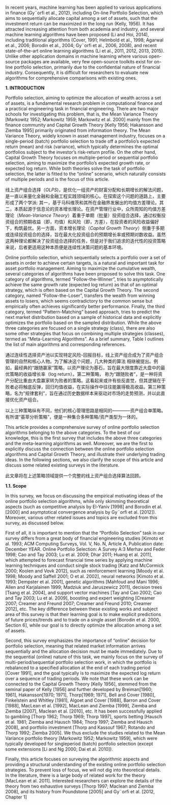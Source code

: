 In recent years, machine learning has been applied to various applications in finance (Gy¨orfi et al.,
2012), including On-line Portfolio Selection, which aims to sequentially allocate capital among a
set of assets, such that the investment return can be maximized in the long run (Kelly, 1956). It
has attracted increasing attention from both academia and industry, and several machine learning
algorithms have been proposed (Li and Hoi, 2014), including traditional algorithms (Cover, 1991;
Helmbold et al., 1998; Agarwal et al., 2006; Borodin et al., 2004; Gy¨orfi et al., 2006, 2008), and
recent state-of-the-art online learning algorithms (Li et al., 2011, 2012, 2013, 2015). Unlike other
application domains in machine learning where various open-source packages are available, very
few open-source toolkits exist for on-line portfolio selection, primarily due to the confidential
nature of financial industry. Consequently, it is difficult for researchers to evaluate new algorithms
for comprehensive comparisons with existing ones.

**1. INTRODUCTION** 

Portfolio selection, aiming to optimize the allocation of wealth across a set of assets, is a fundamental research problem in computational finance and a practical engineering task in financial
engineering. There are two major schools for investigating this problem, that is, the Mean Variance Theory [Markowitz 1952; Markowitz 1959; Markowitz et al. 2000] mainly from the finance
community and Capital Growth Theory [Kelly 1956; Hakansson and Ziemba 1995] primarily originated from information theory. The Mean Variance Theory, widely known in asset management
industry, focuses on a single-period (batch) portfolio selection to trade off a portfolio’s expected
return (mean) and risk (variance), which typically determines the optimal portfolios subject to the
investor’s risk-return profile. On the other hand, Capital Growth Theory focuses on multiple-period
or sequential portfolio selection, aiming to maximize the portfolio’s expected growth rate, or expected log return. While both theories solve the task of portfolio selection, the latter is fitted to the
“online” scenario, which naturally consists of multiple periods and is the focus of this article.

线上资产组合选择（*OLPS*)，是优化一组资产的财富分配和长期增长的解法问题，是一直以来量化金融和金融工程实践领域的核心。在探索这个问题的道路上，主要形成了两个学派: 其一，基于马科维茨和其所在金融界发展出的均值方差理论。其二，本质起源于信息论的资本增长理论。在资产管理行业中，众所周知的均值方差理论（*Mean-Variance Theory*）着重于单期（批量）投资组合选择，通过权衡投资组合的预期收益（即，均值）和风险（即，方差），在投资者的风险收益偏好下，构筑最优。另一方面，资本增长理论（*Capital Growth Theory*）侧重于多期或连续投资组合的选择，旨在最大化投资组合的预期增长率或预期对数收益。虽然这两种理论都解决了投资组合选择的任务，但是对于我们追求的迭代性的投资策略来说，后者更适用这种本质便是连续性决策问题的基本环境。

Online portfolio selection, which sequentially selects a portfolio over a set of assets in order to
achieve certain targets, is a natural and important task for asset portfolio management. Aiming to
maximize the cumulative wealth, several categories of algorithms have been proposed to solve this
task. One category of algorithms, termed “Follow-the-Winner”, tries to asymptotically achieve the
same growth rate (expected log return) as that of an optimal strategy, which is often based on the
Capital Growth Theory. The second category, named “Follow-the-Loser”, transfers the wealth from
winning assets to losers, which seems contradictory to the common sense but empirically often
achieves significantly better performance. Finally, the third category, termed “Pattern-Matching”
based approach, tries to predict the next market distribution based on a sample of historical data and
explicitly optimizes the portfolio based on the sampled distribution. While the above three categories
are focused on a single strategy (class), there are also some other strategies that focus on combining
multiple strategies (classes), termed as “Meta-Learning Algorithms”. As a brief summary, Table I
outlines the list of main algorithms and corresponding references.

通过连续性选择资产池以实现特定风险-回报目标，线上资产组合成为了资产组合管理的自然和核心人物。为了解决这个问题，几大种类的算法
相继被提出。例如，最经典的“跟随赢家”策略，以资产理论为基石，旨在最大限度靠近大盘中的最优策略的收益增长率（log return）。第二种策略，
称为“跟随败者”，是一种将资产分配比重由大盘赢家转为败者的策略。这看起来或许有些反直觉，但其逻辑在于败者必将触底反弹，回归均值收益，在实际操作中往往能赢得极高收益。第三种策略，名为“规律套利”，旨在通过历史数据样本来驱动对市场的走势预测，并以此直接优化资产组合。

以上三种策略纵有不同，他们的核心管理思路是相同的————资产组合单策略。有所谓“荟萃分析策略”，便是一种集合多种策略/资产类型为一体的。

This article provides a comprehensive survey of online portfolio selection algorithms belonging
to the above categories. To the best of our knowledge, this is the first survey that includes the above
three categories and the meta-learning algorithms as well. Moreover, we are the first to explicitly
discuss the connection between the online portfolio selection algorithms and Capital Growth Theory, and illustrate their underlying trading ideas. In the following sections, we also clarify the scope
of this article and discuss some related existing surveys in the literature.

此文章将在上述策略领域提供一个完整的线上资产组合选择算法回顾。


**1.1. Scope**

In this survey, we focus on discussing the empirical motivating ideas of the online portfolio
selection algorithms, while only skimming theoretical aspects (such as competitive
analysis by El-Yaniv [1998] and Borodin et al. [2000] and asymptotical convergence analysis
by Gy¨orfi et al. [2012]). Moreover, various other related issues and topics are excluded from this
survey, as discussed below.

First of all, it is important to mention that the “Portfolio Selection” task in our
survey differs from a great body of financial engineering studies [Kimoto et al. 1993;
ACM Computing Surveys, Vol. V, No. N, Article A, Publication date: December YEAR.
Online Portfolio Selection: A Survey A:3
Merhav and Feder 1998; Cao and Tay 2003; Lu et al. 2009; Dhar 2011; Huang et al. 2011], which
attempted to forecast financial time series by applying machine learning techniques and
conduct single stock trading [Katz and McCormick 2000; Koolen and Vovk 2012], such as reinforcement
learning [Moody et al. 1998; Moody and Saffell 2001; O et al. 2002], neural networks
[Kimoto et al. 1993; Dempster et al. 2001], genetic algorithms [Mahfoud and Mani 1996;
Allen and Karjalainen 1999; Madziuk and Jaruszewicz 2011], decision trees [Tsang et al. 2004],
and support vector machines [Tay and Cao 2002; Cao and Tay 2003; Lu et al. 2009], boosting
and expert weighting [Creamer 2007; Creamer and Freund 2007; Creamer and Freund 2010;
Creamer 2012], etc. The key difference between these existing works and subject area of this survey
is that their learning goal is to make explicit predictions of future prices/trends and to trade on
a single asset [Borodin et al. 2000, Section 6], while our goal is to directly optimize the allocation
among a set of assets.

Second, this survey emphasizes the importance of “online” decision for portfolio selection,
meaning that related market information arrives sequentially and the allocation
decision must be made immediately. Due to the sequential (online) nature of this task,
we mainly focus on the survey of multi-period/sequential portfolio selection work, in
which the portfolio is rebalanced to a specified allocation at the end of each trading period
[Cover 1991], and the goal typically is to maximize the expected log return over a sequence
of trading periods. We note that these work can be connected to the Capital Growth Theory
[Kelly 1956], stemmed from the seminal paper of Kelly [1956] and further developed
by Breiman[1960; 1961], Hakansson[1970; 1971], Thorp[1969; 1971], Bell and Cover [1980],
Finkelstein and Whitley [1981], Algoet and Cover [1988], Barron and Cover [1988],
MacLean et al. [1992], MacLean and Ziemba [1999], Ziemba and Ziemba [2007],
Maclean et al. [2010], etc. It has been successfully applied to gambling [Thorp 1962;
Thorp 1969; Thorp 1997], sports betting [Hausch et al. 1981; Ziemba and Hausch 1984;
Thorp 1997; Ziemba and Hausch 2008], and portfolio investment [Thorp and Kassouf 1967;
Rotando and Thorp 1992; Ziemba 2005]. We thus exclude the studies related to the Mean Variance
portfolio theory [Markowitz 1952; Markowitz 1959], which were typically developed for singleperiod
(batch) portfolio selection (except some extensions [Li and Ng 2000; Dai et al. 2010]).

Finally, this article focuses on surveying the algorithmic aspects and providing a structural understanding
of the existing online portfolio selection strategies. To prevent loss of focus, we will
not dig into theoretical details. In the literature, there is a large body of related work for the theory
[MacLean et al. 2011]. Interested researchers can explore the details of the theory from two exhaustive
surveys [Thorp 1997; Maclean and Ziemba 2008], and its history from Poundstone [2005]
and Gy¨orfi et al. [2012, Chapter 1]

